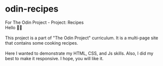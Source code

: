 # odin-recipes
For The Odin Project - Project: Recipes
<br />
Hello 👋🏻
<br /><br />
This project is a part of "The Odin Project" curriculum. It is a multi-page site that contains some cooking recipes. 
<br /><br />
Here I wanted to demonstrate my HTML, CSS, and Js skills. Also, I did my best to make it responsive. I hope, you will like it.
